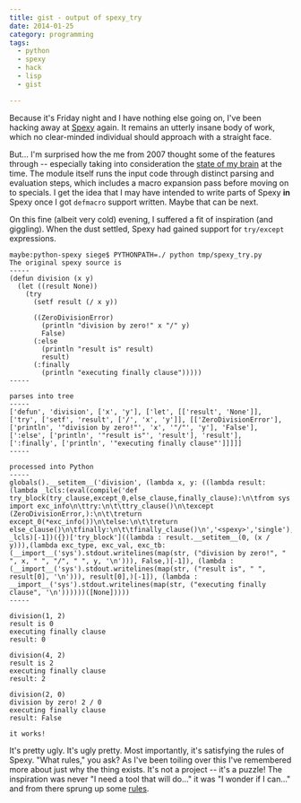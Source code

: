 ```yaml
---
title: gist - output of spexy_try
date: 2014-01-25
category: programming
tags:
  - python
  - spexy
  - hack
  - lisp
  - gist

---
```


Because it's Friday night and I have nothing else going on, I've been
hacking away at [Spexy] again. It remains an utterly insane body of
work, which no clear-minded individual should approach with a straight
face.

<!-- more -->

But... I'm surprised how the me from 2007 thought some of the features
through -- especially taking into consideration the
[state of my brain] at the time. The module itself runs the input code
through distinct parsing and evaluation steps, which includes a macro
expansion pass before moving on to specials. I get the idea that I may
have intended to write parts of Spexy **in** Spexy once I got
`defmacro` support written. Maybe that can be next.

On this fine (albeit very cold) evening, I suffered a fit of
inspiration (and giggling). When the dust settled, Spexy had gained
support for `try/except` expressions.

```text output of spexy_try https://gist.github.com/obriencj/8610594 Gist
maybe:python-spexy siege$ PYTHONPATH=./ python tmp/spexy_try.py
The original spexy source is
-----
(defun division (x y)
  (let ((result None))
    (try
      (setf result (/ x y))

      ((ZeroDivisionError)
        (println "division by zero!" x "/" y)
        False)
      (:else
        (println "result is" result)
        result)
      (:finally
        (println "executing finally clause")))))
-----

parses into tree
-----
['defun', 'division', ['x', 'y'], ['let', [['result', 'None']], ['try', ['setf', 'result', ['/', 'x', 'y']], [['ZeroDivisionError'], ['println', '"division by zero!"', 'x', '"/"', 'y'], 'False'], [':else', ['println', '"result is"', 'result'], 'result'], [':finally', ['println', '"executing finally clause"']]]]]
-----

processed into Python
-----
globals().__setitem__('division', (lambda x, y: ((lambda result: (lambda _lcls:(eval(compile('def try_block(try_clause,except_0,else_clause,finally_clause):\n\tfrom sys import exc_info\n\ttry:\n\t\ttry_clause()\n\texcept (ZeroDivisionError,):\n\t\treturn except_0(*exc_info())\n\telse:\n\t\treturn else_clause()\n\tfinally:\n\t\tfinally_clause()\n','<spexy>','single'),globals(),_lcls), _lcls)[-1])({})['try_block']((lambda : result.__setitem__(0, (x / y))),(lambda exc_type, exc_val, exc_tb: (__import__('sys').stdout.writelines(map(str, ("division by zero!", " ", x, " ", "/", " ", y, '\n'))), False,)[-1]), (lambda : (__import__('sys').stdout.writelines(map(str, ("result is", " ", result[0], '\n'))), result[0],)[-1]), (lambda : __import__('sys').stdout.writelines(map(str, ("executing finally clause", '\n'))))))([None]))))
-----

division(1, 2)
result is 0
executing finally clause
result: 0

division(4, 2)
result is 2
executing finally clause
result: 2

division(2, 0)
division by zero! 2 / 0
executing finally clause
result: False

it works!
```

It's pretty ugly. It's ugly pretty. Most importantly, it's satisfying
the rules of Spexy. "What rules," you ask? As I've been toiling over
this I've remembered more about just why the thing exists. It's not a
project -- it's a puzzle! The inspiration was never "I need a tool
that will do..." it was "I wonder if I can..." and from there sprung
up some [rules].

[spexy]: https://github.com/obriencj/python-spexy

[rules]: https://github.com/obriencj/python-spexy/blob/master/README.md#concept

[state of my brain]: http://www.toothpastefordinner.com/052210/ambien-walrus-adventure.gif "Come with me on an adventure you'll never remember"
